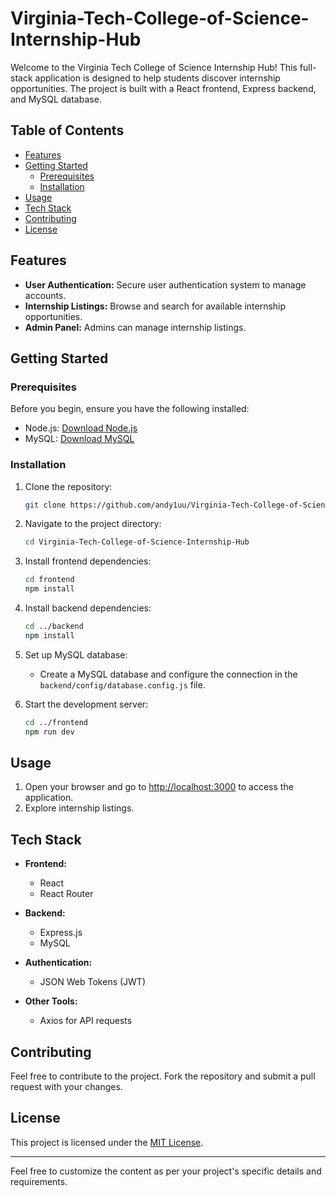 # Virginia-Tech-College-of-Science-Internship-Hub

Welcome to the Virginia Tech College of Science Internship Hub! This full-stack application is designed to help students discover internship opportunities. The project is built with a React frontend, Express backend, and MySQL database.

## Table of Contents

- [Features](#features)
- [Getting Started](#getting-started)
  - [Prerequisites](#prerequisites)
  - [Installation](#installation)
- [Usage](#usage)
- [Tech Stack](#tech-stack)
- [Contributing](#contributing)
- [License](#license)

## Features

- **User Authentication:** Secure user authentication system to manage accounts.
- **Internship Listings:** Browse and search for available internship opportunities.
- **Admin Panel:** Admins can manage internship listings.

## Getting Started

### Prerequisites

Before you begin, ensure you have the following installed:

- Node.js: [Download Node.js](https://nodejs.org/)
- MySQL: [Download MySQL](https://www.mysql.com/)

### Installation

1. Clone the repository:

    ```bash
    git clone https://github.com/andy1uu/Virginia-Tech-College-of-Science-Internship-Hub.git
    ```

2. Navigate to the project directory:

    ```bash
    cd Virginia-Tech-College-of-Science-Internship-Hub
    ```

3. Install frontend dependencies:

    ```bash
    cd frontend
    npm install
    ```

4. Install backend dependencies:

    ```bash
    cd ../backend
    npm install
    ```

5. Set up MySQL database:

    - Create a MySQL database and configure the connection in the `backend/config/database.config.js` file.

6. Start the development server:

    ```bash
    cd ../frontend
    npm run dev
    ```

## Usage

1. Open your browser and go to [http://localhost:3000](http://localhost:3000) to access the application.
2. Explore internship listings.

## Tech Stack

- **Frontend:**
  - React
  - React Router

- **Backend:**
  - Express.js
  - MySQL

- **Authentication:**
  - JSON Web Tokens (JWT)

- **Other Tools:**
  - Axios for API requests

## Contributing

Feel free to contribute to the project. Fork the repository and submit a pull request with your changes.

## License

This project is licensed under the [MIT License](LICENSE).

---

Feel free to customize the content as per your project's specific details and requirements.